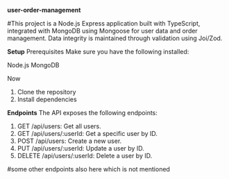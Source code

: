 **user-order-management**

#This project is a Node.js Express application built with TypeScript, integrated with MongoDB using Mongoose for user data and order management. Data integrity is maintained through validation using Joi/Zod.

**Setup**
Prerequisites
Make sure you have the following installed:

Node.js
MongoDB

Now
1. Clone the repository
2. Install dependencies

**Endpoints**
The API exposes the following endpoints:

1. GET /api/users: Get all users.
2. GET /api/users/:userId: Get a specific user by ID.
3. POST /api/users: Create a new user.
4. PUT /api/users/:userId: Update a user by ID.
5. DELETE /api/users/:userId: Delete a user by ID.

#some other endpoints also here which is not mentioned
